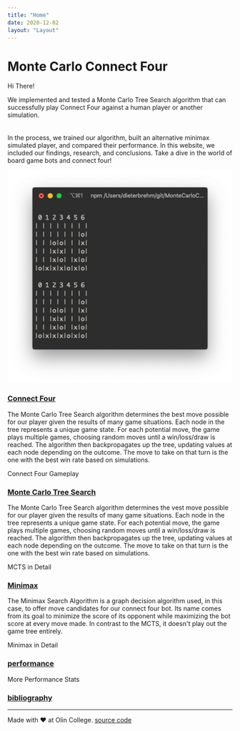```yaml
---
title: "Home"
date: 2020-12-02
layout: "Layout"
---
```


# Monte Carlo Connect Four
Hi There!  

<SidePhoto>
<p>We implemented and tested a Monte Carlo Tree Search algorithm that can successfully play Connect Four against a human player or another simulation. <br> <br><br>In the process,  we trained our algorithm, built an alternative minimax simulated player, and compared their performance. In this website, we included our findings, research, and conclusions. Take a dive in the world of board game bots and connect four!</p>

<img src="./run.png"/>

</SidePhoto>

### [Connect Four](connect-four/index.md)
 The Monte Carlo Tree Search algorithm determines the best move possible for our player given the results of many game situations. Each node in the tree represents a unique game state. For each potential move, the game plays multiple games, choosing random moves until a win/loss/draw is reached. The algorithm then backpropagates up the tree, updating values at each node depending on the outcome. The move to take on that turn is the one with the best win rate based on simulations.

<HeroButton to="/connect-four">Connect Four Gameplay</HeroButton>

### [Monte Carlo Tree Search](mcts/index.md)
The Monte Carlo Tree Search algorithm determines the vest move possible for our player given the results of many game situations. Each node in the tree represents a unique game state. For each potential move, the game plays multiple games, choosing random moves until a win/loss/draw is reached. The algorithm then backpropagates up the tree, updating values at each node depending on the outcome. The move to take on that turn is the one with the best win rate based on simulations.

<HeroButton to="/mcts">MCTS in Detail</HeroButton>

### [Minimax](minimax/index.md)
The Minimax Search Algorithm is a graph decision algorithm used, in this case, to offer move candidates for our connect four bot. Its name comes from its goal to minimize the score of its opponent while maximizing the bot score at every move made. In contrast to the MCTS, it doesn't play out the game tree entirely. 

<HeroButton to="/minimax">Minimax in Detail</HeroButton>

### [performance](performance/index.md)

<HeroButton to="/performance">More Performance Stats</HeroButton>

<!-- ### [discussion](discussion/index.md) -->

<!-- <HeroButton to="/discussion">Discussion in Depth</HeroButton> -->

### [bibliography](bibliography/index.md)

---
Made with ❤️ at Olin College. [source code](https://github.com/sdaitzman/MonteCarloConnoctFour)
